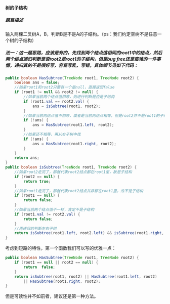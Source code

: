 #### 树的子结构

##### 题目描述

输入两棵二叉树A，B，判断B是不是A的子结构。（ps：我们约定空树不是任意一个树的子结构）

<!--more-->

##### 法一：这一题思路，应该是有的，先找到两个结点值相同的root1中的结点，然后两个结点递归判断是否root2是root1的子结构，但是bug free还是蛮难的一件事情，递归真的不是很好写，容易写乱，写错，具体细节见如下代码：

```java
public boolean HasSubtree(TreeNode root1, TreeNode root2) {
    boolean ans = false;
    //如果root1和root2只要有一个是null，直接返回false
    if (root1 != null && root2 != null) {
        //如果当前两个结点值相等，则进行判断是否是子结构
        if (root1.val == root2.val) {
            ans = isSubtree(root1, root2);
        }
        //如果当前两结点值不相等，或者是当前两结点相等，但是root2并不是root1的子结构，再从找左子树中找
        if (!ans) {
            ans = HasSubtree(root1.left, root2);
        }
        //如果还不相等，再从右子树中找
        if (!ans) {
            ans = HasSubtree(root1.right, root2);
        }
    }
    return ans;
}
public boolean isSubtree(TreeNode root1, TreeNode root2) {
    //如果root2走完了，那就代表root2结点都在root1里，故是子结构
    if (root2 == null) {
        return true;
    }
    //如果root1走完了，那就代表root2结点并非都在root1里，故不是子结构
    if (root1 == null) {
        return false;
    }
    //如果当前两个结点值不一样，肯定不是子结构
    if (root1.val != root2.val) {
        return false;
    }
    //再递归的判断左右子树
    return isSubtree(root1.left, root2.left) && isSubtree(root1.right, root2.right);
}
```

考虑到短路的特性，第一个函数我们可以写的优雅一点：

```java
public boolean HasSubtree(TreeNode root1, TreeNode root2) {
    if (root1 == null || root2 == null) {
        return  false;
    }
    return isSubtree(root1, root2) || HasSubtree(root1.left, root2) 
        || HasSubtree(root1.right, root2);
}
```

但是可读性并不如前者，建议还是第一种方法。